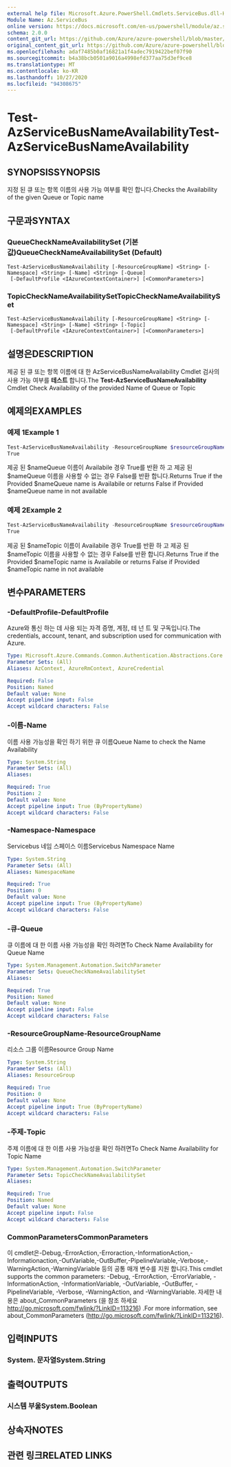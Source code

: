 ```yaml
---
external help file: Microsoft.Azure.PowerShell.Cmdlets.ServiceBus.dll-Help.xml
Module Name: Az.ServiceBus
online version: https://docs.microsoft.com/en-us/powershell/module/az.servicebus/test-azservicebusnameavailability
schema: 2.0.0
content_git_url: https://github.com/Azure/azure-powershell/blob/master/src/ServiceBus/ServiceBus/help/Test-AzServiceBusNameAvailability.md
original_content_git_url: https://github.com/Azure/azure-powershell/blob/master/src/ServiceBus/ServiceBus/help/Test-AzServiceBusNameAvailability.md
ms.openlocfilehash: adaf7485b0af16821a1f4adec7919422bef07f90
ms.sourcegitcommit: b4a38bcb0501a9016a4998efd377aa75d3ef9ce8
ms.translationtype: MT
ms.contentlocale: ko-KR
ms.lasthandoff: 10/27/2020
ms.locfileid: "94308675"
---
```

# <span data-ttu-id="2b0ca-101">Test-AzServiceBusNameAvailability</span><span class="sxs-lookup"><span data-stu-id="2b0ca-101">Test-AzServiceBusNameAvailability</span></span>

## <span data-ttu-id="2b0ca-102">SYNOPSIS</span><span class="sxs-lookup"><span data-stu-id="2b0ca-102">SYNOPSIS</span></span>
<span data-ttu-id="2b0ca-103">지정 된 큐 또는 항목 이름의 사용 가능 여부를 확인 합니다.</span><span class="sxs-lookup"><span data-stu-id="2b0ca-103">Checks the Availability of the given Queue or Topic name</span></span>

## <span data-ttu-id="2b0ca-104">구문과</span><span class="sxs-lookup"><span data-stu-id="2b0ca-104">SYNTAX</span></span>

### <span data-ttu-id="2b0ca-105">QueueCheckNameAvailabilitySet (기본값)</span><span class="sxs-lookup"><span data-stu-id="2b0ca-105">QueueCheckNameAvailabilitySet (Default)</span></span>
```
Test-AzServiceBusNameAvailability [-ResourceGroupName] <String> [-Namespace] <String> [-Name] <String> [-Queue]
 [-DefaultProfile <IAzureContextContainer>] [<CommonParameters>]
```

### <span data-ttu-id="2b0ca-106">TopicCheckNameAvailabilitySet</span><span class="sxs-lookup"><span data-stu-id="2b0ca-106">TopicCheckNameAvailabilitySet</span></span>
```
Test-AzServiceBusNameAvailability [-ResourceGroupName] <String> [-Namespace] <String> [-Name] <String> [-Topic]
 [-DefaultProfile <IAzureContextContainer>] [<CommonParameters>]
```

## <span data-ttu-id="2b0ca-107">설명은</span><span class="sxs-lookup"><span data-stu-id="2b0ca-107">DESCRIPTION</span></span>
<span data-ttu-id="2b0ca-108">제공 된 큐 또는 항목 이름에 대 한 AzServiceBusNameAvailability Cmdlet 검사의 사용 가능 여부를 **테스트** 합니다.</span><span class="sxs-lookup"><span data-stu-id="2b0ca-108">The **Test-AzServiceBusNameAvailability** Cmdlet Check Availability of the provided Name of Queue or Topic</span></span>

## <span data-ttu-id="2b0ca-109">예제의</span><span class="sxs-lookup"><span data-stu-id="2b0ca-109">EXAMPLES</span></span>

### <span data-ttu-id="2b0ca-110">예제 1</span><span class="sxs-lookup"><span data-stu-id="2b0ca-110">Example 1</span></span>
```powershell
Test-AzServiceBusNameAvailability -ResourceGroupName $resourceGroupName -Namespace $namespaceName -Name $nameQueue -Queue
True
```

<span data-ttu-id="2b0ca-111">제공 된 $nameQueue 이름이 Availabile 경우 True를 반환 하 고 제공 된 $nameQueue 이름을 사용할 수 없는 경우 False를 반환 합니다.</span><span class="sxs-lookup"><span data-stu-id="2b0ca-111">Returns True if the Provided $nameQueue name is Availabile or returns False if Provided $nameQueue name in not available</span></span>

### <span data-ttu-id="2b0ca-112">예제 2</span><span class="sxs-lookup"><span data-stu-id="2b0ca-112">Example 2</span></span>
```powershell
Test-AzServiceBusNameAvailability -ResourceGroupName $resourceGroupName -Namespace $namespaceName -Name $nameTopic -Topic
True
```

<span data-ttu-id="2b0ca-113">제공 된 $nameTopic 이름이 Availabile 경우 True를 반환 하 고 제공 된 $nameTopic 이름을 사용할 수 없는 경우 False를 반환 합니다.</span><span class="sxs-lookup"><span data-stu-id="2b0ca-113">Returns True if the Provided $nameTopic name is Availabile or returns False if Provided $nameTopic name in not available</span></span>

## <span data-ttu-id="2b0ca-114">변수</span><span class="sxs-lookup"><span data-stu-id="2b0ca-114">PARAMETERS</span></span>

### <span data-ttu-id="2b0ca-115">-DefaultProfile</span><span class="sxs-lookup"><span data-stu-id="2b0ca-115">-DefaultProfile</span></span>
<span data-ttu-id="2b0ca-116">Azure와 통신 하는 데 사용 되는 자격 증명, 계정, 테 넌 트 및 구독입니다.</span><span class="sxs-lookup"><span data-stu-id="2b0ca-116">The credentials, account, tenant, and subscription used for communication with Azure.</span></span>

```yaml
Type: Microsoft.Azure.Commands.Common.Authentication.Abstractions.Core.IAzureContextContainer
Parameter Sets: (All)
Aliases: AzContext, AzureRmContext, AzureCredential

Required: False
Position: Named
Default value: None
Accept pipeline input: False
Accept wildcard characters: False
```

### <span data-ttu-id="2b0ca-117">-이름</span><span class="sxs-lookup"><span data-stu-id="2b0ca-117">-Name</span></span>
<span data-ttu-id="2b0ca-118">이름 사용 가능성을 확인 하기 위한 큐 이름</span><span class="sxs-lookup"><span data-stu-id="2b0ca-118">Queue Name to check the Name Availability</span></span>

```yaml
Type: System.String
Parameter Sets: (All)
Aliases:

Required: True
Position: 2
Default value: None
Accept pipeline input: True (ByPropertyName)
Accept wildcard characters: False
```

### <span data-ttu-id="2b0ca-119">-Namespace</span><span class="sxs-lookup"><span data-stu-id="2b0ca-119">-Namespace</span></span>
<span data-ttu-id="2b0ca-120">Servicebus 네임 스페이스 이름</span><span class="sxs-lookup"><span data-stu-id="2b0ca-120">Servicebus Namespace Name</span></span>

```yaml
Type: System.String
Parameter Sets: (All)
Aliases: NamespaceName

Required: True
Position: 0
Default value: None
Accept pipeline input: True (ByPropertyName)
Accept wildcard characters: False
```

### <span data-ttu-id="2b0ca-121">-큐</span><span class="sxs-lookup"><span data-stu-id="2b0ca-121">-Queue</span></span>
<span data-ttu-id="2b0ca-122">큐 이름에 대 한 이름 사용 가능성을 확인 하려면</span><span class="sxs-lookup"><span data-stu-id="2b0ca-122">To Check Name Availability for Queue Name</span></span>

```yaml
Type: System.Management.Automation.SwitchParameter
Parameter Sets: QueueCheckNameAvailabilitySet
Aliases:

Required: True
Position: Named
Default value: None
Accept pipeline input: False
Accept wildcard characters: False
```

### <span data-ttu-id="2b0ca-123">-ResourceGroupName</span><span class="sxs-lookup"><span data-stu-id="2b0ca-123">-ResourceGroupName</span></span>
<span data-ttu-id="2b0ca-124">리소스 그룹 이름</span><span class="sxs-lookup"><span data-stu-id="2b0ca-124">Resource Group Name</span></span>

```yaml
Type: System.String
Parameter Sets: (All)
Aliases: ResourceGroup

Required: True
Position: 0
Default value: None
Accept pipeline input: True (ByPropertyName)
Accept wildcard characters: False
```

### <span data-ttu-id="2b0ca-125">-주제</span><span class="sxs-lookup"><span data-stu-id="2b0ca-125">-Topic</span></span>
<span data-ttu-id="2b0ca-126">주제 이름에 대 한 이름 사용 가능성을 확인 하려면</span><span class="sxs-lookup"><span data-stu-id="2b0ca-126">To Check Name Availability for Topic Name</span></span>

```yaml
Type: System.Management.Automation.SwitchParameter
Parameter Sets: TopicCheckNameAvailabilitySet
Aliases:

Required: True
Position: Named
Default value: None
Accept pipeline input: False
Accept wildcard characters: False
```

### <span data-ttu-id="2b0ca-127">CommonParameters</span><span class="sxs-lookup"><span data-stu-id="2b0ca-127">CommonParameters</span></span>
<span data-ttu-id="2b0ca-128">이 cmdlet은-Debug,-ErrorAction,-Erroraction,-InformationAction,-Informationaction,-OutVariable,-OutBuffer,-PipelineVariable,-Verbose,-WarningAction,-WarningVariable 등의 공통 매개 변수를 지원 합니다.</span><span class="sxs-lookup"><span data-stu-id="2b0ca-128">This cmdlet supports the common parameters: -Debug, -ErrorAction, -ErrorVariable, -InformationAction, -InformationVariable, -OutVariable, -OutBuffer, -PipelineVariable, -Verbose, -WarningAction, and -WarningVariable.</span></span>
<span data-ttu-id="2b0ca-129">자세한 내용은 about_CommonParameters (을 참조 하세요 http://go.microsoft.com/fwlink/?LinkID=113216) .</span><span class="sxs-lookup"><span data-stu-id="2b0ca-129">For more information, see about_CommonParameters (http://go.microsoft.com/fwlink/?LinkID=113216).</span></span>

## <span data-ttu-id="2b0ca-130">입력</span><span class="sxs-lookup"><span data-stu-id="2b0ca-130">INPUTS</span></span>

### <span data-ttu-id="2b0ca-131">System. 문자열</span><span class="sxs-lookup"><span data-stu-id="2b0ca-131">System.String</span></span>

## <span data-ttu-id="2b0ca-132">출력</span><span class="sxs-lookup"><span data-stu-id="2b0ca-132">OUTPUTS</span></span>

### <span data-ttu-id="2b0ca-133">시스템 부울</span><span class="sxs-lookup"><span data-stu-id="2b0ca-133">System.Boolean</span></span>

## <span data-ttu-id="2b0ca-134">상속자</span><span class="sxs-lookup"><span data-stu-id="2b0ca-134">NOTES</span></span>

## <span data-ttu-id="2b0ca-135">관련 링크</span><span class="sxs-lookup"><span data-stu-id="2b0ca-135">RELATED LINKS</span></span>
